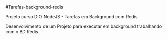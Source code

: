 #Tarefas-background-redis

Projeto curso DIO NodeJS - Tarefas em Background com Redis

Desenvolvimento de um Projeto para executar em background 
trabalhando com o BD Redis.